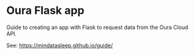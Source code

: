 # Oura Flask app

Guide to creating an app with Flask to request data from the Oura Cloud API.

See: https://mindatasleep.github.io/guide/
